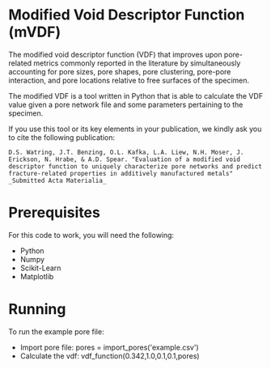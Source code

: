 # Modified Void Descriptor Function (mVDF)

The modified void descriptor function (VDF) that improves upon pore-related metrics commonly reported in the literature by simultaneously accounting for pore sizes, pore shapes, pore clustering, pore-pore interaction, and pore locations relative to free surfaces of the specimen.

The modified VDF is a tool written in Python that is able to calculate the VDF value given a pore network file and some parameters pertaining to the specimen.

If you use this tool or its key elements in your publication, we kindly ask you to cite the following publication:
```
D.S. Watring, J.T. Benzing, O.L. Kafka, L.A. Liew, N.H. Moser, J. Erickson, N. Hrabe, & A.D. Spear. "Evaluation of a modified void descriptor function to uniquely characterize pore networks and predict fracture-related properties in additively manufactured metals" _Submitted Acta Materialia_
```

# Prerequisites
For this code to work, you will need the following:
* Python
* Numpy
* Scikit-Learn
* Matplotlib


# Running
To run the example pore file:
* Import pore file:   pores = import_pores('example.csv')
* Calculate the vdf:  vdf_function(0.342,1.0,0.1,0.1,pores)

